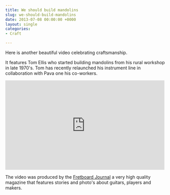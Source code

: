 ```yaml
---
title: We should build mandolins
slug: we-should-build-mandolins
date: 2013-07-08 00:00:00 +0000
layout: single
categories: 
- Craft

---
```

Here is another beautiful video celebrating craftsmanship.

It features Tom Ellis who started building mandolins from his rural workshop in late 1970's. Tom has recently relaunched his instrument line in collaboration with Pava one his co-workers.

<div class="flex-video widescreen vimeo">
<iframe src="https://player.vimeo.com/video/67614414" width="500" height="281" frameborder="0" webkitallowfullscreen mozallowfullscreen allowfullscreen></iframe>
</div>

The video was produced by the [Fretboard Journal][fretboardjournal] a very high quality magazine that features stories and photo's about guitars, players and makers.

[fretboardjournal]: http://www.fretboardjournal.com/
